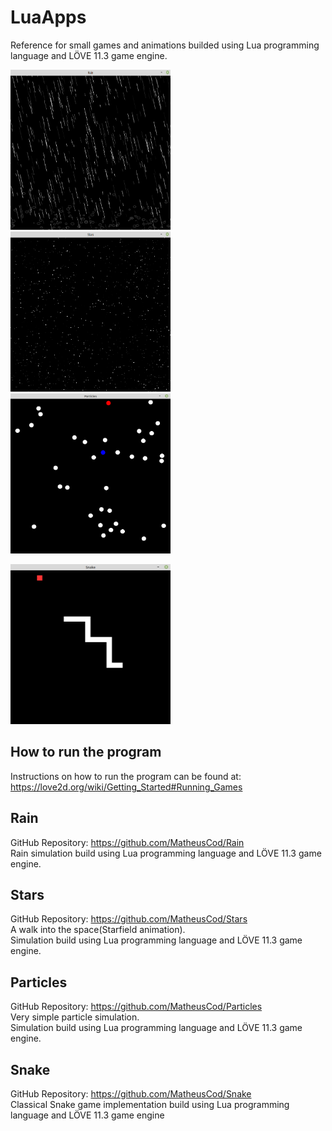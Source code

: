 # LuaApps
Reference for small games and animations builded using Lua programming language and LÖVE 11.3 game engine.

<p>
  <img src="https://github.com/MatheusCod/LuaApps/blob/master/images/rain_screenshot.png" width="256" height="256">
  <img src="https://github.com/MatheusCod/LuaApps/blob/master/images/stars_screenshot.png" width="256" height="256">
  <img src="https://github.com/MatheusCod/LuaApps/blob/master/images/particles_screenshot.png" width="256" height="256">
</p>
<p>
  <img src="https://github.com/MatheusCod/LuaApps/blob/master/images/snake_screenshot.png" width="256" height="256">
</p>

## How to run the program
Instructions on how to run the program can be found at: https://love2d.org/wiki/Getting_Started#Running_Games

## Rain
GitHub Repository: https://github.com/MatheusCod/Rain <br>
Rain simulation build using Lua programming language and LÖVE 11.3 game engine.

## Stars
GitHub Repository: https://github.com/MatheusCod/Stars <br>
A walk into the space(Starfield animation). <br>
Simulation build using Lua programming language and LÖVE 11.3 game engine.

## Particles
GitHub Repository: https://github.com/MatheusCod/Particles <br>
Very simple particle simulation. <br>
Simulation build using Lua programming language and LÖVE 11.3 game engine.

## Snake
GitHub Repository: https://github.com/MatheusCod/Snake <br>
Classical Snake game implementation build using Lua programming language and LÖVE 11.3 game engine
